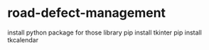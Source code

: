 # road-defect-management

install python package for those library
pip install tkinter
pip install tkcalendar
